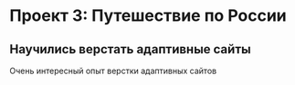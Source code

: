 # Проект 3: Путешествие по России

## Научились верстать адаптивные сайты
Очень интересный опыт верстки адаптивных сайтов